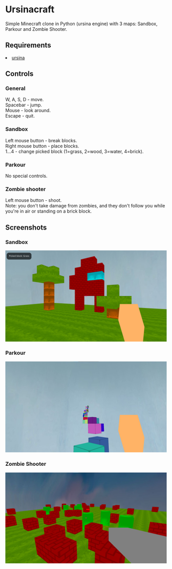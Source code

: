 # Ursinacraft
Simple Minecraft clone in Python (ursina engine) with 3 maps: Sandbox, Parkour and Zombie Shooter.<br>

## Requirements
<li><a href="https://www.ursinaengine.org/installation.html">ursina</a></li>

## Controls

### General
W, A, S, D - move.<br>
Spacebar - jump.<br>
Mouse - look around.<br>
Escape - quit.<br>

### Sandbox
Left mouse button - break blocks.<br>
Right mouse button - place blocks.<br>
1...4 - change picked block (1=grass, 2=wood, 3=water, 4=brick).

### Parkour
No special controls.

### Zombie shooter
Left mouse button - shoot.<br>
Note: you don't take damage from zombies, and they don't follow you while you're in air or standing on a brick block.

## Screenshots

### Sandbox
<img src="Screenshots/screenshot1.png">

### Parkour
<img src="Screenshots/screenshot2.png">

### Zombie Shooter
<img src="Screenshots/screenshot3.png">
